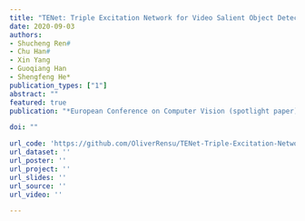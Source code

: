 ```yaml
---
title: "TENet: Triple Excitation Network for Video Salient Object Detection"
date: 2020-09-03
authors: 
- Shucheng Ren#
- Chu Han#
- Xin Yang
- Guoqiang Han
- Shengfeng He*
publication_types: ["1"]
abstract: ""
featured: true
publication: "*European Conference on Computer Vision (spotlight paper)*"

doi: ""

url_code: 'https://github.com/OliverRensu/TENet-Triple-Excitation-Network-for-Video-Salient-Object-Detection'
url_dataset: ''
url_poster: ''
url_project: ''
url_slides: ''
url_source: ''
url_video: ''

---
```


